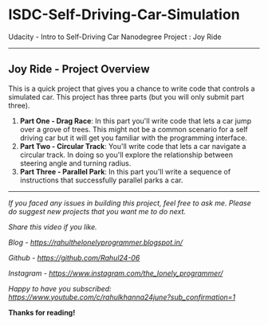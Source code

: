 # ISDC-Self-Driving-Car-Simulation

Udacity - Intro to Self-Driving Car Nanodegree Project : Joy Ride 

---

## Joy Ride - Project Overview
This is a quick project that gives you a chance to write code that controls a simulated car. This project has three parts (but you will only submit part three).

1. **Part One - Drag Race**: In this part you'll write code that lets a car jump over a grove of trees. This might not be a common scenario for a self driving car but it will get you familiar with the programming interface.
2. **Part Two - Circular Track**: You'll write code that lets a car navigate a circular track. In doing so you'll explore the relationship between steering angle and turning radius.
3. **Part Three - Parallel Park**: In this part you'll write a sequence of instructions that successfully parallel parks a car.

---

*If you faced any issues in building this project, feel free to ask me. Please do suggest new projects that you want me to do next.*

*Share this video if you like.*

*Blog - https://rahulthelonelyprogrammer.blogspot.in/*

*Github - https://github.com/Rahul24-06*

*Instagram - https://www.instagram.com/the_lonely_programmer/*

*Happy to have you subscribed: https://www.youtube.com/c/rahulkhanna24june?sub_confirmation=1*

**Thanks for reading!**

